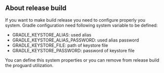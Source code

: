 ## About release build

If you want to make build release you need to configure properly you system. Gradle configuration need following system variable to be defined:

 - GRADLE_KEYSTORE_ALIAS: used alias 
 - GRADLE_KEYSTORE_ALIAS_PASSWORD: used alias password
 - GRADLE_KEYSTORE_FILE: path of keystore file
 - GRADLE_KEYSTORE_PASSWORD: password of keystore file
 
 You can define this system properties or you can remove from release build the proguard utilization.
 
